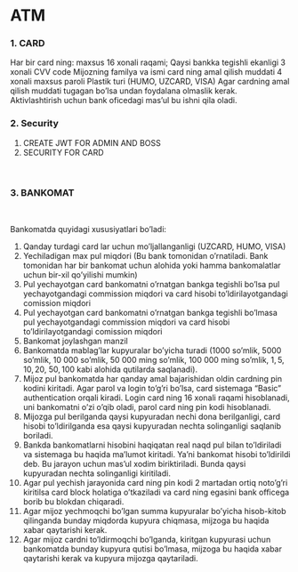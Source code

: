 # ATM
### 1. CARD
Har bir card ning:
maxsus 16 xonali raqami;
Qaysi bankka tegishli ekanligi
3 xonali CVV code
Mijozning familya va ismi
card ning amal qilish muddati
4 xonali maxsus paroli
Plastik turi (HUMO, UZCARD, VISA)
Agar cardning amal qilish muddati tugagan bo’lsa undan foydalana olmaslik kerak. Aktivlashtirish uchun bank oficedagi mas’ul bu ishni qila oladi.
<br />
### 2. Security
1. CREATE JWT FOR ADMIN AND BOSS
2. SECURITY FOR CARD
<br />

### 3. BANKOMAT
<br />

Bankomatda quyidagi xususiyatlari bo’ladi:
1.  Qanday turdagi card lar uchun mo’ljallanganligi (UZCARD, HUMO, VISA)
2.  Yechiladigan max pul miqdori (Bu bank tomonidan o’rnatiladi. Bank tomonidan har bir bankomat uchun alohida yoki hamma bankomalatlar uchun bir-xil qo’yilishi mumkin)
3.  Pul yechayotgan card bankomatni o’rnatgan bankga tegishli bo’lsa pul yechayotgandagi commission miqdori va card hisobi to’ldirilayotgandagi comission miqdori
4.  Pul yechayotgan card bankomatni o’rnatgan bankga tegishli bo’lmasa pul yechayotgandagi commission miqdori va card hisobi to’ldirilayotgandagi comission miqdori
5.  Bankomat joylashgan manzil
6.  Bankomatda mablag’lar kupyuralar bo’yicha turadi (1000 so’mlik, 5000 so’mlik, 10 000 so’mlik, 50 000 ming so’mlik, 100 000 ming so’mlik, 1$, 5$, 10$, 20$, 50$,100$  kabi alohida qutilarda saqlanadi).
7.  Mijoz pul bankomatda har qanday amal bajarishidan oldin cardning pin kodini kiritadi. Agar parol va login to’g’ri bo’lsa, card sistemaga “Basic” authentication orqali kiradi. Login card ning 16 xonali raqami hisoblanadi, uni bankomatni o’zi o’qib oladi, parol card ning pin kodi hisoblanadi.
8.  Mijozga pul berilganda qaysi kupyuradan nechi dona berilganligi, card hisobi to’ldirilganda esa qaysi kupyuradan nechta solinganligi saqlanib boriladi.
9.  Bankda bankomatlarni hisobini haqiqatan real naqd pul bilan to’ldiriladi va sistemaga bu haqida ma’lumot kiritadi. Ya’ni bankomat hisobi to’ldirildi deb. Bu jarayon uchun mas’ul xodim biriktiriladi. Bunda qaysi kupyuradan nechta solinganligi kiritiladi.
10. Agar pul yechish jarayonida card ning pin kodi 2 martadan ortiq noto’g’ri kiritilsa card block holatiga o’tkaziladi va card ning egasini bank officega borib bu blokdan chiqaradi.
11. Agar mijoz yechmoqchi bo’lgan summa kupyuralar bo’yicha hisob-kitob qilinganda bunday miqdorda kupyura chiqmasa, mijzoga bu haqida xabar qaytarishi kerak.
12. Agar mijoz cardni to’ldirmoqchi bo’lganda, kiritgan kupyurasi uchun bankomatda bunday kupyura qutisi bo’lmasa, mijzoga bu haqida xabar qaytarishi kerak va kupyura mijozga qaytariladi.
